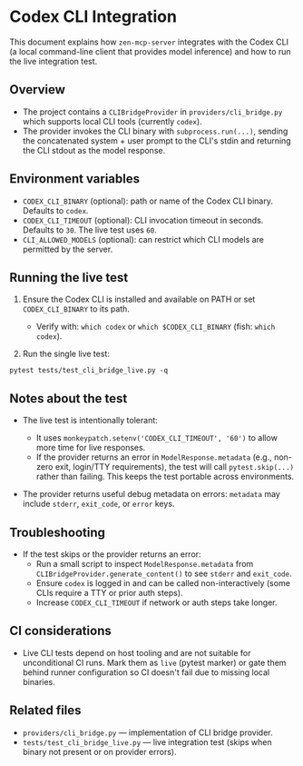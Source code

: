 Codex CLI Integration
=====================

This document explains how `zen-mcp-server` integrates with the Codex CLI (a local command-line client that provides model inference) and how to run the live integration test.

Overview
--------

- The project contains a `CLIBridgeProvider` in `providers/cli_bridge.py` which supports local CLI tools (currently `codex`).
- The provider invokes the CLI binary with `subprocess.run(...)`, sending the concatenated system + user prompt to the CLI's stdin and returning the CLI stdout as the model response.

Environment variables
---------------------

- `CODEX_CLI_BINARY` (optional): path or name of the Codex CLI binary. Defaults to `codex`.
- `CODEX_CLI_TIMEOUT` (optional): CLI invocation timeout in seconds. Defaults to `30`. The live test uses `60`.
- `CLI_ALLOWED_MODELS` (optional): can restrict which CLI models are permitted by the server.

Running the live test
---------------------

1. Ensure the Codex CLI is installed and available on PATH or set `CODEX_CLI_BINARY` to its path.
   - Verify with: `which codex` or `which $CODEX_CLI_BINARY` (fish: `which codex`).

2. Run the single live test:

```fish
pytest tests/test_cli_bridge_live.py -q
```

Notes about the test
--------------------

- The live test is intentionally tolerant:
  - It uses `monkeypatch.setenv('CODEX_CLI_TIMEOUT', '60')` to allow more time for live responses.
  - If the provider returns an error in `ModelResponse.metadata` (e.g., non-zero exit, login/TTY requirements), the test will call `pytest.skip(...)` rather than failing. This keeps the test portable across environments.

- The provider returns useful debug metadata on errors: `metadata` may include `stderr`, `exit_code`, or `error` keys.

Troubleshooting
---------------

- If the test skips or the provider returns an error:
  - Run a small script to inspect `ModelResponse.metadata` from `CLIBridgeProvider.generate_content()` to see `stderr` and `exit_code`.
  - Ensure `codex` is logged in and can be called non-interactively (some CLIs require a TTY or prior auth steps).
  - Increase `CODEX_CLI_TIMEOUT` if network or auth steps take longer.

CI considerations
-----------------

- Live CLI tests depend on host tooling and are not suitable for unconditional CI runs. Mark them as `live` (pytest marker) or gate them behind runner configuration so CI doesn't fail due to missing local binaries.

Related files
-------------

- `providers/cli_bridge.py` — implementation of CLI bridge provider.
- `tests/test_cli_bridge_live.py` — live integration test (skips when binary not present or on provider errors).
